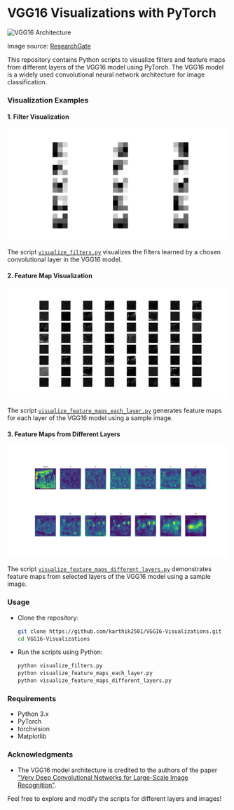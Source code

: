 # VGG16 Visualizations with PyTorch

![VGG16 Architecture](https://www.researchgate.net/publication/343092954/figure/fig3/AS:1084261121695748@1635519404349/A-sample-architecture-of-VGG-16-Image-source-42.jpg)

Image source: [ResearchGate](https://www.researchgate.net/figure/A-sample-architecture-of-VGG-16-Image-source-42_fig3_343092954)


This repository contains Python scripts to visualize filters and feature maps from different layers of the VGG16 model using PyTorch. The VGG16 model is a widely used convolutional neural network architecture for image classification.

### Visualization Examples

#### 1. Filter Visualization
![VGG16 Filters](vgg16_filters.png)

The script [`visualize_filters.py`](visualize_filters.py) visualizes the filters learned by a chosen convolutional layer in the VGG16 model.

#### 2. Feature Map Visualization
![Feature Maps from Each Layer](feature_maps_each_layer.png)

The script [`visualize_feature_maps_each_layer.py`](visualize_feature_maps_each_layer.py) generates feature maps for each layer of the VGG16 model using a sample image.

#### 3. Feature Maps from Different Layers
![Feature Maps from Different Layers](feature_maps_different_layers.png)

The script [`visualize_feature_maps_different_layers.py`](visualize_feature_maps_different_layers.py) demonstrates feature maps from selected layers of the VGG16 model using a sample image.

### Usage
- Clone the repository:
  ```bash
  git clone https://github.com/karthik2501/VGG16-Visualizations.git
  cd VGG16-Visualizations
  
- Run the scripts using Python:
  ```bash
  python visualize_filters.py
  python visualize_feature_maps_each_layer.py
  python visualize_feature_maps_different_layers.py

### Requirements
- Python 3.x
- PyTorch
- torchvision
- Matplotlib

### Acknowledgments
- The VGG16 model architecture is credited to the authors of the paper ["Very Deep Convolutional Networks for Large-Scale Image Recognition"](https://arxiv.org/abs/1409.1556).

Feel free to explore and modify the scripts for different layers and images!

  
